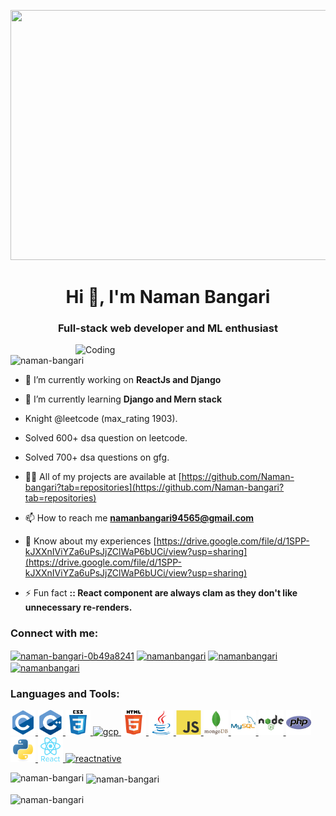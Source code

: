 [<img src="https://cdn.dribbble.com/users/2131993/screenshots/4948736/thoughtworks-gif_dribbble.gif" width="1000" height="400">](https://Naman-bangari.io)

<h1 align="center">Hi 👋, I'm Naman Bangari</h1>
<h3 align="center">Full-stack web developer and ML  enthusiast </h3>

<img align="right" alt="Coding" width="400" src="https://cdn.dribbble.com/users/1292677/screenshots/6139167/avento.gif">

<p align="left"> <img src="https://komarev.com/ghpvc/?username=naman-bangari&label=Profile%20views&color=0e75b6&style=flat" alt="naman-bangari" /> </p>

- 🔭 I’m currently working on **ReactJs and Django**

- 🌱 I’m currently learning **Django and Mern stack**

- Knight @leetcode (max_rating 1903).
- Solved 600+ dsa question on leetcode.
- Solved 700+ dsa questions on gfg.

- 👨‍💻 All of my projects are available at [https://github.com/Naman-bangari?tab=repositories](https://github.com/Naman-bangari?tab=repositories)

- 📫 How to reach me **namanbangari94565@gmail.com**

- 📄 Know about my experiences [https://drive.google.com/file/d/1SPP-kJXXnIViYZa6uPsJjZClWaP6bUCi/view?usp=sharing](https://drive.google.com/file/d/1SPP-kJXXnIViYZa6uPsJjZClWaP6bUCi/view?usp=sharing)

- ⚡ Fun fact **:: React component are always clam as they don't like unnecessary re-renders.**

<h3 align="left">Connect with me:</h3>
<p align="left">
<a href="https://linkedin.com/in/naman-bangari-0b49a8241" target="blank"><img align="center" src="https://raw.githubusercontent.com/rahuldkjain/github-profile-readme-generator/master/src/images/icons/Social/linked-in-alt.svg" alt="naman-bangari-0b49a8241" height="30" width="40" /></a>
<a href="https://codeforces.com/profile/namanbangari" target="blank"><img align="center" src="https://raw.githubusercontent.com/rahuldkjain/github-profile-readme-generator/master/src/images/icons/Social/codeforces.svg" alt="namanbangari" height="30" width="40" /></a>
<a href="https://www.leetcode.com/namanbangari" target="blank"><img align="center" src="https://raw.githubusercontent.com/rahuldkjain/github-profile-readme-generator/master/src/images/icons/Social/leet-code.svg" alt="namanbangari" height="30" width="40" /></a>
<a href="https://auth.geeksforgeeks.org/user/namanbangari" target="blank"><img align="center" src="https://raw.githubusercontent.com/rahuldkjain/github-profile-readme-generator/master/src/images/icons/Social/geeks-for-geeks.svg" alt="namanbangari" height="30" width="40" /></a>
</p>

<h3 align="left">Languages and Tools:</h3>
<p align="left"> <a href="https://www.cprogramming.com/" target="_blank" rel="noreferrer"> <img src="https://raw.githubusercontent.com/devicons/devicon/master/icons/c/c-original.svg" alt="c" width="40" height="40"/> </a> <a href="https://www.w3schools.com/cpp/" target="_blank" rel="noreferrer"> <img src="https://raw.githubusercontent.com/devicons/devicon/master/icons/cplusplus/cplusplus-original.svg" alt="cplusplus" width="40" height="40"/> </a> <a href="https://www.w3schools.com/css/" target="_blank" rel="noreferrer"> <img src="https://raw.githubusercontent.com/devicons/devicon/master/icons/css3/css3-original-wordmark.svg" alt="css3" width="40" height="40"/> </a> <a href="https://cloud.google.com" target="_blank" rel="noreferrer"> <img src="https://www.vectorlogo.zone/logos/google_cloud/google_cloud-icon.svg" alt="gcp" width="40" height="40"/> </a> <a href="https://www.w3.org/html/" target="_blank" rel="noreferrer"> <img src="https://raw.githubusercontent.com/devicons/devicon/master/icons/html5/html5-original-wordmark.svg" alt="html5" width="40" height="40"/> </a> <a href="https://www.java.com" target="_blank" rel="noreferrer"> <img src="https://raw.githubusercontent.com/devicons/devicon/master/icons/java/java-original.svg" alt="java" width="40" height="40"/> </a> <a href="https://developer.mozilla.org/en-US/docs/Web/JavaScript" target="_blank" rel="noreferrer"> <img src="https://raw.githubusercontent.com/devicons/devicon/master/icons/javascript/javascript-original.svg" alt="javascript" width="40" height="40"/> </a> <a href="https://www.mongodb.com/" target="_blank" rel="noreferrer"> <img src="https://raw.githubusercontent.com/devicons/devicon/master/icons/mongodb/mongodb-original-wordmark.svg" alt="mongodb" width="40" height="40"/> </a> <a href="https://www.mysql.com/" target="_blank" rel="noreferrer"> <img src="https://raw.githubusercontent.com/devicons/devicon/master/icons/mysql/mysql-original-wordmark.svg" alt="mysql" width="40" height="40"/> </a> <a href="https://nodejs.org" target="_blank" rel="noreferrer"> <img src="https://raw.githubusercontent.com/devicons/devicon/master/icons/nodejs/nodejs-original-wordmark.svg" alt="nodejs" width="40" height="40"/> </a> <a href="https://www.php.net" target="_blank" rel="noreferrer"> <img src="https://raw.githubusercontent.com/devicons/devicon/master/icons/php/php-original.svg" alt="php" width="40" height="40"/> </a> <a href="https://www.python.org" target="_blank" rel="noreferrer"> <img src="https://raw.githubusercontent.com/devicons/devicon/master/icons/python/python-original.svg" alt="python" width="40" height="40"/> </a> <a href="https://reactjs.org/" target="_blank" rel="noreferrer"> <img src="https://raw.githubusercontent.com/devicons/devicon/master/icons/react/react-original-wordmark.svg" alt="react" width="40" height="40"/> </a> <a href="https://reactnative.dev/" target="_blank" rel="noreferrer"> <img src="https://reactnative.dev/img/header_logo.svg" alt="reactnative" width="40" height="40"/> </a> </p>

<p><img align="left" src="https://github-readme-stats.vercel.app/api/top-langs?username=naman-bangari&show_icons=true&locale=en&layout=compact" alt="naman-bangari" /></p>

<p>&nbsp;<img align="center" src="https://github-readme-stats.vercel.app/api?username=naman-bangari&show_icons=true&locale=en" alt="naman-bangari" /></p>

<p><img align="center" src="https://github-readme-streak-stats.herokuapp.com/?user=naman-bangari&" alt="naman-bangari" /></p>
